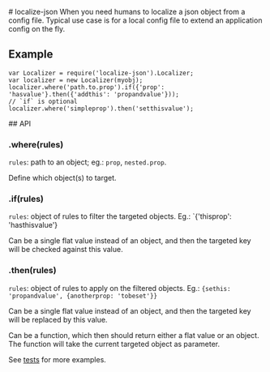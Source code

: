 # localize-json
When you need humans to localize a json object from a
config file. Typical use case is for a local config file to extend
an application config on the fly.

## Example

```
var Localizer = require('localize-json').Localizer;
var localizer = new Localizer(myobj);
localizer.where('path.to.prop').if({'prop': 'hasvalue'}.then({'addthis': 'propandvalue'}));
// `if` is optional
localizer.where('simpleprop').then('setthisvalue');
```

## API

### .where(rules)

`rules`: path to an object; eg.: `prop`, `nested.prop`.

Define which object(s) to target.

### .if(rules)

`rules`: object of rules to filter the targeted objects.
Eg.: `{'thisprop': 'hasthisvalue'}

Can be a single flat value instead of an object, and then the targeted
key will be checked against this value.

### .then(rules)

`rules`: object of rules to apply on the filtered objects.
Eg.: `{sethis: 'propandvalue', {anotherprop: 'tobeset'}}`

Can be a single flat value instead of an object, and then the targeted key
will be replaced by this value.

Can be a function, which then should return either a flat value or an object.
The function will take the current targeted object as parameter.


See [tests](https://github.com/yohanboniface/json-localizer/blob/master/tests/index.js) for more examples.
